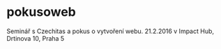 # pokusoweb
Seminář s Czechitas a pokus o vytvoření webu.
21.2.2016 v Impact Hub, Drtinova 10, Praha 5
